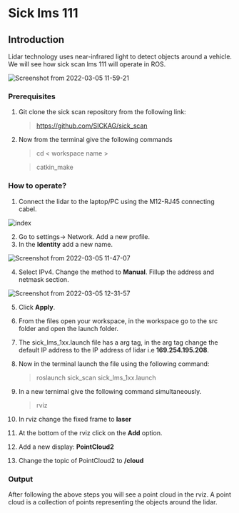 # Sick lms 111


## Introduction
Lidar technology uses near-infrared light to detect objects around a vehicle. We will see how sick scan lms 111 will operate in ROS.


 ![Screenshot from 2022-03-05 11-59-21](https://user-images.githubusercontent.com/99531399/156871449-1f6674ad-a2cc-407e-a4d4-8b780c620060.png)




### Prerequisites
1. Git clone the sick scan repository from the following link: 
      > https://github.com/SICKAG/sick_scan
2. Now from the terminal give the following commands
     > cd < workspace name > 
 
     > catkin_make
  
### How to operate?
1. Connect the lidar to the laptop/PC using the M12-RJ45 connecting cabel.
     
    
![index](https://user-images.githubusercontent.com/99531399/156824522-17e690ea-39cd-4705-9b5a-ce5ecdc0677e.jpeg)


2. Go to settings-> Network. Add a new profile. 
3. In the **Identity** add a new name.


![Screenshot from 2022-03-05 11-47-07](https://user-images.githubusercontent.com/99531399/156871078-4646a48a-a7b0-45c7-94fa-9ae98189b5ca.png)



4. Select IPv4. Change the method to **Manual**. Fillup the address and netmask section.


![Screenshot from 2022-03-05 12-31-57](https://user-images.githubusercontent.com/99531399/156872643-4d218510-1460-4672-ad0b-2ddc8f21904a.png)





5. Click **Apply**.
6. From the files open your workspace, in the workspace go to the src folder and open the launch folder.
7. The sick_lms_1xx.launch file has a arg tag, in the arg tag change the default IP address to the IP address of lidar i.e **169.254.195.208**. 
8. Now in the terminal launch the file using the following command: 
     
     > roslaunch sick_scan sick_lms_1xx.launch
8. In a new ternimal give the following command simultaneously.
      
      > rviz
9. In rviz change the fixed frame to **laser**
10. At the bottom of the rviz click on the **Add** option.
11. Add a new display: **PointCloud2**
12. Change the topic of PointCloud2 to **/cloud**

### Output
After following the above steps you will see a point cloud in the rviz. A point cloud is a collection of points representing the objects around the lidar.  

